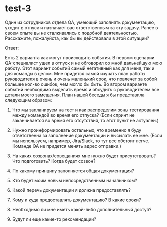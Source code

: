# test-3
Один из сотрудников отдела QA, умеющий заполнять документацию, уходит в отпуск и назначает вас ответственным за эту задачу. Ранее в своем опыте вы не сталкивались с подобной деятельностью. Расскажите, пожалуйста, как бы вы действовали в этой ситуации?

Ответ:

Есть 2 варианта как могут происходить события. В первом сценарии QA-специалист ушел в отпуск и не обговорил со мной дальнейшую мою работу. Этот вариант событий самый негативный как для меня, так и для команды в целом. Мне придется самой изучать план работы руководителя в очень и очень маленький срок, что повлечет за собой большее кол-во ошибок, чем могло бы быть. Во втором варианте событий необходимо выделить время и обсудить с руководителем все детали моего замещения. План нашей беседы я бы представила следующим образом: 

1) Что мы запланируем на тест и как распределим зоны тестирования между командой во время его отпуска? (Если спринт не заканчивается во время его отсутствия, то этот пункт не актуален.) 

2) Нужно проинформировать остальных, что временно я буду ответственна за заполнение документации и высылать ее мне. (Если мы используем, например, Jira/Slack, то тут все обстоит легче. Команде QA не придется менять адрес отправки.) 

3) На каких созвонах/совещаниях мне нужно будет присутствовать? Что подготовить? Когда будет созвон? 

4) По какому принципу заполняется общая документация? 

5) Кто будет моим новым непосредственным начальником?

6) Какой перечь документации я должна предоставлять? 

7) Кому и куда предоставлять документацию? В какие сроки? 

8) Необходимо ли мне иметь какой-либо дополнительный доступ? 

9) Будут ли еще какие-то рекомендации?
